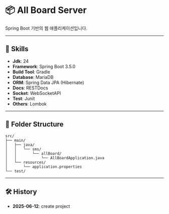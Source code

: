 # 📦 All Board Server

Spring Boot 기반의 웹 애플리케이션입니다.

---

## 🔧 Skills

- **Jdk**: 24
- **Framework**: Spring Boot 3.5.0
- **Build Tool**: Gradle
- **Database**: MariaDB
- **ORM**: Spring Data JPA (Hibernate)
- **Docs**: RESTDocs
- **Socket**: WebSocketAPI
- **Test**: Junit
- **Others**: Lombok 

---

## 📁 Folder Structure
```
src/
├── main/
│   ├── java/
│   │   └── sms/
│   │       └── allBoard/
│   │           └── AllBoardApplication.java
│   └── resources/
│       └── application.properties
└── test/

```

---

## 🛠️ History

- **2025-06-12**: create project